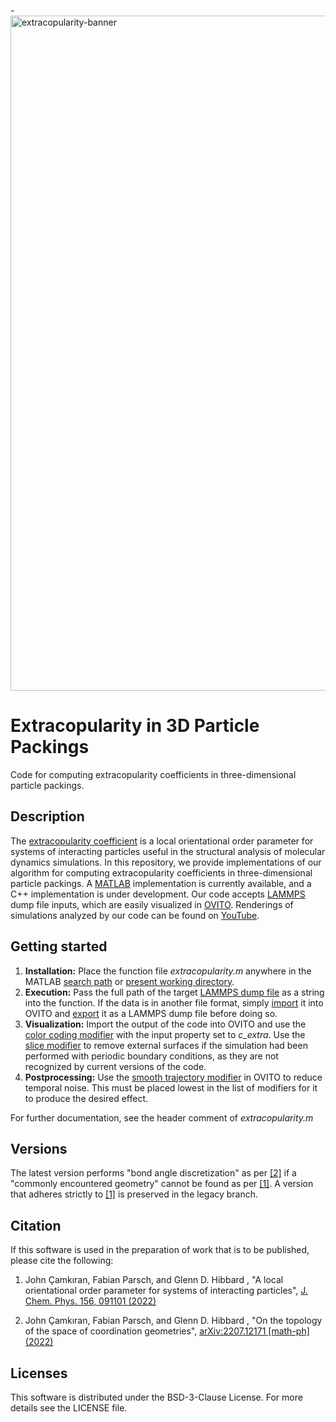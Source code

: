-<img width="1080" alt="extracopularity-banner" src="https://user-images.githubusercontent.com/41493682/181186896-0c333843-a5bd-49c6-a6ff-51bd26bcb9ca.png">

# Extracopularity in 3D Particle Packings

Code for computing extracopularity coefficients in three-dimensional particle packings.

## Description

The [extracopularity coefficient](https://aip.scitation.org/doi/10.1063/5.0079985) is a local orientational order parameter for systems of interacting particles useful in the structural analysis of molecular dynamics simulations. In this repository, we provide implementations of our algorithm for computing extracopularity coefficients  in three-dimensional particle packings. A [MATLAB](https://www.mathworks.com/products/matlab.html) implementation is currently available, and a C++ implementation is under development. Our code accepts [LAMMPS](https://lammps.org/#gsc.tab=0) dump file inputs, which are easily visualized in [OVITO](https://www.ovito.org). Renderings of simulations analyzed by our code can be found on [YouTube](https://www.youtube.com/channel/UCHmFOd5L7Glrw6nyF8BoEqA).

## Getting started

1. **Installation:** Place the function file *extracopularity.m* anywhere in the MATLAB [search path](https://www.mathworks.com/help/matlab/matlab_env/what-is-the-matlab-search-path.html) or [present working directory](https://www.mathworks.com/help/matlab/ref/pwd.html).
2. **Execution:** Pass the full path of the target [LAMMPS dump file](https://docs.lammps.org/dump.html) as a string into the function. If the data is in another file format, simply [import](https://www.ovito.org/docs/current/usage/import.html#usage-import) it into OVITO and [export](https://www.ovito.org/manual/usage/export.html) it as a LAMMPS dump file before doing so.
3. **Visualization:** Import the output of the code into OVITO and use the [color coding modifier](https://www.ovito.org/docs/current/reference/pipelines/modifiers/color_coding.html) with the input property set to *c_extra*. Use the [slice modifier](https://www.ovito.org/docs/current/reference/pipelines/modifiers/slice.html#particles-modifiers-slice) to remove external surfaces if the simulation had been performed with periodic boundary conditions, as they are not recognized by current versions of the code.
4. **Postprocessing:** Use the [smooth trajectory modifier](https://www.ovito.org/docs/current/reference/pipelines/modifiers/smooth_trajectory.html#particles-modifiers-smooth-trajectory) in OVITO to reduce temporal noise. This must be placed lowest in the list of modifiers for it to produce the desired effect.

For further documentation, see the header comment of *extracopularity.m*

## Versions

The latest version performs "bond angle discretization" as per [[2]](#citation) if a "commonly encountered geometry" cannot be found as per [[1]](#citation). A version that adheres strictly to [[1]](#citation) is preserved in the legacy branch. 

## Citation

If this software is used in the preparation of work that is to be published, please cite the following:

1. John Çamkıran, Fabian Parsch, and Glenn D. Hibbard , "A local orientational order parameter for systems of interacting particles", [J. Chem. Phys. 156, 091101 (2022)](https://doi.org/10.1063/5.0079985)

2. John Çamkıran, Fabian Parsch, and Glenn D. Hibbard , "On the topology of the space of coordination geometries", [arXiv:2207.12171 [math-ph] (2022)](https://arxiv.org/abs/2207.12171)

## Licenses

This software is distributed under the BSD-3-Clause License. For more details see the LICENSE file.
